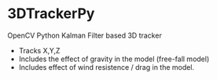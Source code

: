 # 3DTrackerPy
OpenCV Python Kalman Filter based 3D tracker

 - Tracks X,Y,Z
 - Includes the effect of gravity in the model (free-fall model)
 - Includes effect of wind resistence / drag in the model.
